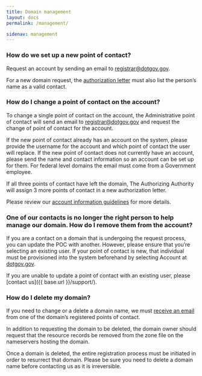 ```yaml
---
title: Domain management
layout: docs
permalink: /management/

sidenav: management
---
```


### How do we set up a new point of contact?

Request an account by sending an email to [registrar@dotgov.gov](mailto:registrar@dotgov.gov).

For a new domain request, the [authorization letter](/domains/registration/form-letters/) must also list the person’s name as a valid contact.

### How do I change a point of contact on the account?

To change a single point of contact on the account, the Administrative point of contact will send an email to <registrar@dotgov.gov> and request the change of point of contact for the account.

If the new point of contact already has an account on the system, please provide the username for the account and which point of contact the user will replace. If the new point of contact does not currently have an account, please send the name and contact information so an account can be set up for them. For federal level domains the email must come from a Government employee.

If all three points of contact have left the domain, The Authorizing Authority will assign 3 more points of contact in a new authorization letter.

Please review our [account information guidelines](/domains/registration/requirements/#account-information) for more details.

### One of our contacts is no longer the right person to help manage our domain. How do I remove them from the account?

If you are a contact on a domain that is undergoing the request process, you can update the POC with another. However, please ensure that you’re selecting an existing user. If your point of contact is new, that individual must be provisioned into the system beforehand by selecting Account at [dotgov.gov](https://www.dotgov.gov).

If you are unable to update a point of contact with an existing user, please [contact us]({{ base.url }}/support/).

### How do I delete my domain?

If you need to change or a delete a domain name, we must [receive an email](mailto:registrar@dotgov.gov) from one of the domain’s registered points of contact.

In addition to requesting the domain to be deleted, the domain owner should request that the resource records be removed from the zone file on the nameservers hosting the domain.

Once a domain is deleted, the entire registration process must be initiated in order to resurrect that domain. Please be sure you need to delete a domain name before contacting us as it is irreversible.
